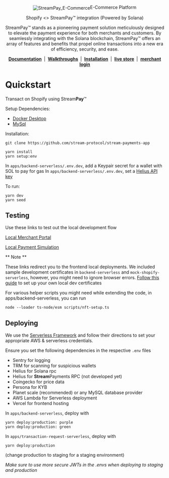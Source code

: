 <p align="center"><img src="https://i.imgur.com/1QaZDxm.png" alt="StreamPay_E-Commerce"
# <p align="center">E-Commerce Platform

<p align="center">Shopify <> StreamPay™ integration (Powered by Solana)

<p align="center">StreamPay™ stands as a pioneering payment solution meticulously designed to elevate the payment experience for both merchants and customers. By seamlessly integrating with the Solana blockchain, StreamPay™ offers an array of features and benefits that propel online transactions into a new era of efficiency, security, and ease.
    
<p align="center">
    <b>
        <a href="https://streamprotocol.gitbook.io/streampayments-app-x-commerce-platforms/">Documentation</a>
    </b>
    &nbsp;|&nbsp;
    <b>
        <a href="https://www.youtube.com/channel/UCAbEl-Jr7kx2JqjTjhpoT-Q">Walkthroughs</a>
    </b>
    &nbsp;|&nbsp;
    <b>
        <a href="https://apps.shopify.com/stream-pay">Installation</a>
    </b>
    &nbsp;|&nbsp;
    <b>
        <a href="https://streampaytest1.myshopify.com/">live store</a>
    </b>
    &nbsp;|&nbsp;
    <b>
        <a href="https://merchant.streampayments.app">merchant login</a>
    </b>
</p>

# Quickstart

Transact on Shopify using Stream**Pay**™

Setup Dependencies:

-   [Docker Desktop](https://docs.docker.com/desktop/)
-   [MySql](https://dev.mysql.com/doc/mysql-installation-excerpt/5.7/en/)

Installation:

```
git clone https://github.com/stream-protocol/stream-payments-app

yarn install
yarn setup:env
```

In `apps/backend-serverless/.env.dev`, add a Keypair secret for a wallet with SOL to pay for gas
In `apps/backend-serverless/.env.dev`, set a [Helius API key](https://www.helius.dev)

To run:

```
yarn dev
yarn seed
```

## Testing

Use these links to test out the local development flow

[Local Merchant Portal](https://localhost:4004/install)

[Local Payment Simulation](https://localhost:4004/payment)

** Note **

These links redirect you to the frontend local deployments. We included sample development certificates in `backend-serverless` and `mock-shopify-serverless`, however, you might need to ignore browser errors. [Follow this guide](https://blog.simontimms.com/2021/10/12/serverless-offline-https/) to set up your own local dev certificates

For various helper scripts you might need while extending the code, in apps/backend-serverless, you can run

```
node --loader ts-node/esm scripts/nft-setup.ts
```

## Deploying

We use the [Serverless Framework](https://www.serverless.com) and follow their directions to set your appropriate AWS & serverless credentials.

Ensure you set the following dependencies in the respective `.env` files

-   Sentry for logging
-   TRM for scanning for suspicious wallets
-   Helius for Solana rpc
-   Helius for **Stream**Payments RPC (not developed yet)
-   Coingecko for price data
-   Persona for KYB
-   Planet scale (recommended) or any MySQL database provider
-   AWS Lambda for Serverless deployment
-   Vercel for frontend hosting

In `apps/backend-serverless`, deploy with

```
yarn deploy:production: purple
yarn deploy:production: green
```

In `apps/transaction-request-serverless`, deploy with

```
yarn deploy:production
```

(change production to staging for a staging environment)

_Make sure to use more secure JWTs in the .envs when deploying to staging and production_
